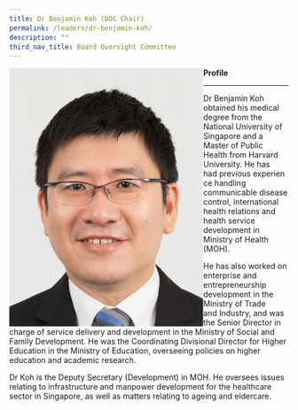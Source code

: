 ```yaml
---
title: Dr Benjamin Koh (BOC Chair)
permalink: /leaders/dr-benjamin-koh/
description: ""
third_nav_title: Board Oversight Committee
---
```

<p>
<img align="left" style="width:350px" src="/images/Leaders/dr%20benjamin%20koh.png">
</p>
	
	
**Profile**&nbsp;

* * *

Dr Benjamin Koh obtained his medical degree from the National University of Singapore and a Master of Public Health from Harvard University. He has had&nbsp;previous&nbsp;experience handling communicable disease control, international health relations and health service development in Ministry of Health (MOH).&nbsp;

He has also worked on enterprise and entrepreneurship development in the Ministry of Trade and&nbsp;Industry, and&nbsp;was the Senior Director in charge of service delivery and development in the Ministry of Social and Family Development. He was the Coordinating Divisional Director for Higher Education in the Ministry of Education, overseeing policies on higher education and academic research.&nbsp;

Dr Koh is the Deputy Secretary (Development) in MOH. He oversees issues relating to infrastructure and&nbsp;manpower&nbsp;development for the healthcare sector in Singapore, as well as matters relating to ageing and eldercare.